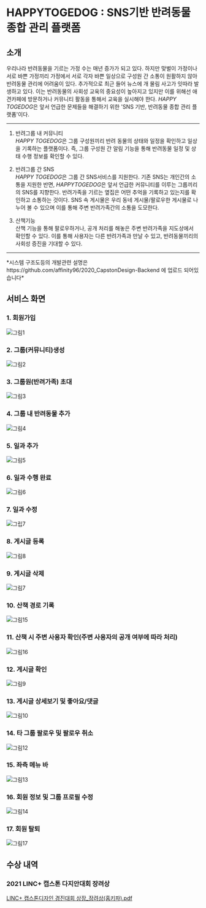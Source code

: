 # HAPPYTOGEDOG : SNS기반 반려동물 종합 관리 플랫폼

## 소개
우리나라 반려동물을 기르는 가정 수는 매년 증가가 되고 있다. 하지만 맞벌이 가정이나 서로 바쁜 가정끼리 가정에서 서로 각자 바쁜 일상으로 구성원 간 소통이 원활하지 않아 반려동물 관리에 어려움이 있다. 추가적으로 최근 들어 뉴스에 개 물림 사고가 잇따라 발생하고 있다. 이는 반려동물의 사회성 교육의 중요성이 높아지고 있지만 이를 위해선 애견카페에 방문하거나 커뮤니티 활동을 통해서 교육을 실시해야 한다. *HAPPY TOGEDOG*은 앞서 언급한 문제들을 해결하기 위한 'SNS 기반, 반려동물 종합 관리 플랫폼'이다.
<hr/>

1. 반려그룹 내 커뮤니티   
*HAPPY TOGEDOG*은 그룹 구성원끼리 반려 동물의 상태와 일정을 확인하고 일상을 기록하는 플랫폼이다. 즉, 그룹 구성원 간 알림 기능을 통해 반려동물 일정 및 상태 수행 정보를 확인할 수 있다. 

2. 반려그룹 간 SNS   
*HAPPY TOGEDOG*은 그룹 간 SNS서비스를 지원한다. 기존 SNS는 개인간의 소통을 지원한 반면, *HAPPYTOGEDOG*은 앞서 언급한 커뮤니티를 이루는 그룹끼리의 SNS를 지향한다. 반려가족을 기르는 옆집은 어떤 추억을 기록하고 있는지를 확인하고 소통하는 것이다. SNS 속 게시물은 우리 동네 게시물/팔로우한 게시물로 나누어 볼 수 있으며 이를 통해 주변 반려가족간의 소통을 도모한다. 

3. 산책기능   
산책 기능을 통해 팔로우하거나, 공개 처리를 해놓은 주변 반려가족을 지도상에서 확인할 수 있다. 이를 통해 사용자는 다른 반려가족과 만날 수 있고, 반려동물끼리의 사회성 증진을 기대할 수 있다. 

<hr/>
*시스템 구조도등의 개발관련 설명은 https://github.com/affinity96/2020_CapstonDesign-Backend 에 업로드 되어있습니다*

## 서비스 화면

### 1. 회원가입
![그림1](https://user-images.githubusercontent.com/53653160/111260288-e3671500-8663-11eb-8675-ba1ebe2541de.png)

### 2. 그룹(커뮤니티)생성
![그림2](https://user-images.githubusercontent.com/53653160/111260333-f679e500-8663-11eb-9f9a-7696eb4a1835.png)

### 3. 그룹원(반려가족) 초대
![그림3](https://user-images.githubusercontent.com/53653160/111260334-f7127b80-8663-11eb-90a9-f85a601156c3.png)

### 4. 그룹 내 반려동물 추가
![그림4](https://user-images.githubusercontent.com/53653160/111260338-f7127b80-8663-11eb-8240-d03b51f03c68.png)

### 5. 일과 추가
![그림5](https://user-images.githubusercontent.com/53653160/111260341-f7ab1200-8663-11eb-82c8-7a5c3b30e24b.png)

### 6. 일과 수행 완료
![그림6](https://user-images.githubusercontent.com/53653160/111260343-f7ab1200-8663-11eb-96da-246c1b11484d.png)

### 7. 일과 수정
![그립7](https://user-images.githubusercontent.com/53653160/111260328-f548b800-8663-11eb-9a8b-724c1ba3fd7f.png)

### 8. 게시글 등록
![그림8](https://user-images.githubusercontent.com/53653160/111260346-f843a880-8663-11eb-8695-fd301e84ac7e.png)

### 9. 게시글 삭제
![그림7](https://user-images.githubusercontent.com/53653160/111260345-f843a880-8663-11eb-9d0f-56cdde13f101.png)

### 10. 산책 경로 기록
![그림15](https://user-images.githubusercontent.com/53653160/111260354-fb3e9900-8663-11eb-8b68-6f70f6cdf256.png)

### 11. 산책 시 주변 사용자 확인(주변 사용자의 공개 여부에 따라 처리)
![그림16](https://user-images.githubusercontent.com/53653160/111260355-fbd72f80-8663-11eb-856c-991309960303.png)

### 12. 게시글 확인
![그림9](https://user-images.githubusercontent.com/53653160/111260347-f8dc3f00-8663-11eb-8d7e-9a22339366ab.png)

### 13. 게시글 상세보기 및 좋아요/댓글
![그림10](https://user-images.githubusercontent.com/53653160/111260348-f974d580-8663-11eb-860d-b4c768ba43bd.png)

### 14. 타 그룹 팔로우 및 팔로우 취소
![그림12](https://user-images.githubusercontent.com/53653160/111260351-fa0d6c00-8663-11eb-98b8-bdd8cbf76bfa.png)

### 15. 좌측 메뉴 바
![그림13](https://user-images.githubusercontent.com/53653160/111260352-faa60280-8663-11eb-9c9b-717648cebfd9.png)

### 16. 회원 정보 및 그룹 프로필 수정
![그림14](https://user-images.githubusercontent.com/53653160/111260353-faa60280-8663-11eb-8162-3d2ec6850174.png)

### 17. 회원 탈퇴
![그림17](https://user-images.githubusercontent.com/53653160/111260356-fbd72f80-8663-11eb-853c-5fba354a155c.png)


## 수상 내역
### 2021 LINC+ 캡스톤 다지안대회 장려상
[LINC+ 캡스톤디자인 경진대회 상장_장려상(홈키파).pdf](https://github.com/affinity96/2020_CapstonDesign-APP/files/6146475/LINC%2B._.pdf)
